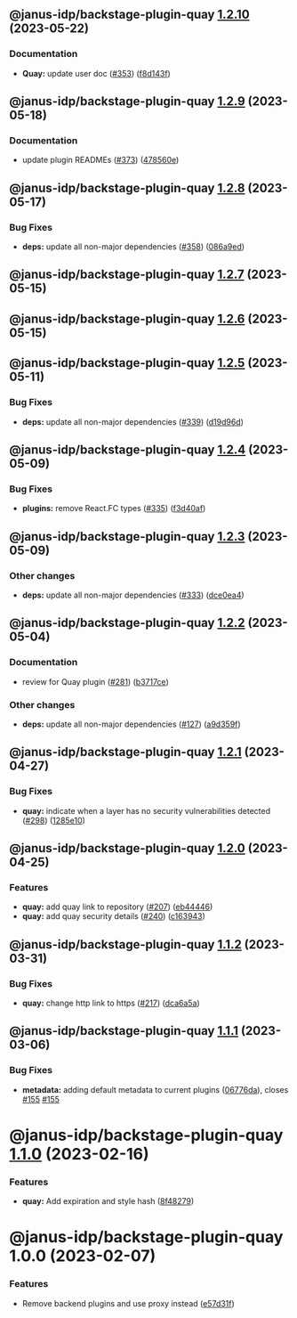 ## @janus-idp/backstage-plugin-quay [1.2.10](https://github.com/janus-idp/backstage-plugins/compare/@janus-idp/backstage-plugin-quay@1.2.9...@janus-idp/backstage-plugin-quay@1.2.10) (2023-05-22)


### Documentation

* **Quay:** update user doc ([#353](https://github.com/janus-idp/backstage-plugins/issues/353)) ([f8d143f](https://github.com/janus-idp/backstage-plugins/commit/f8d143f243db069e8877f6b8a053790fabe078cf))

## @janus-idp/backstage-plugin-quay [1.2.9](https://github.com/janus-idp/backstage-plugins/compare/@janus-idp/backstage-plugin-quay@1.2.8...@janus-idp/backstage-plugin-quay@1.2.9) (2023-05-18)


### Documentation

* update plugin READMEs ([#373](https://github.com/janus-idp/backstage-plugins/issues/373)) ([478560e](https://github.com/janus-idp/backstage-plugins/commit/478560e38cceaa40d976bccf4785956ed58b5221))

## @janus-idp/backstage-plugin-quay [1.2.8](https://github.com/janus-idp/backstage-plugins/compare/@janus-idp/backstage-plugin-quay@1.2.7...@janus-idp/backstage-plugin-quay@1.2.8) (2023-05-17)


### Bug Fixes

* **deps:** update all non-major dependencies ([#358](https://github.com/janus-idp/backstage-plugins/issues/358)) ([086a9ed](https://github.com/janus-idp/backstage-plugins/commit/086a9ed839f3a6dd1460f0f87b71453a7ed62ea3))

## @janus-idp/backstage-plugin-quay [1.2.7](https://github.com/janus-idp/backstage-plugins/compare/@janus-idp/backstage-plugin-quay@1.2.6...@janus-idp/backstage-plugin-quay@1.2.7) (2023-05-15)

## @janus-idp/backstage-plugin-quay [1.2.6](https://github.com/janus-idp/backstage-plugins/compare/@janus-idp/backstage-plugin-quay@1.2.5...@janus-idp/backstage-plugin-quay@1.2.6) (2023-05-15)

## @janus-idp/backstage-plugin-quay [1.2.5](https://github.com/janus-idp/backstage-plugins/compare/@janus-idp/backstage-plugin-quay@1.2.4...@janus-idp/backstage-plugin-quay@1.2.5) (2023-05-11)


### Bug Fixes

* **deps:** update all non-major dependencies ([#339](https://github.com/janus-idp/backstage-plugins/issues/339)) ([d19d96d](https://github.com/janus-idp/backstage-plugins/commit/d19d96de7b55c205e0f77528e476104c0685aad2))

## @janus-idp/backstage-plugin-quay [1.2.4](https://github.com/janus-idp/backstage-plugins/compare/@janus-idp/backstage-plugin-quay@1.2.3...@janus-idp/backstage-plugin-quay@1.2.4) (2023-05-09)


### Bug Fixes

* **plugins:** remove React.FC types ([#335](https://github.com/janus-idp/backstage-plugins/issues/335)) ([f3d40af](https://github.com/janus-idp/backstage-plugins/commit/f3d40af9c6e55e5699ed78d07ae6617e25b33c18))

## @janus-idp/backstage-plugin-quay [1.2.3](https://github.com/janus-idp/backstage-plugins/compare/@janus-idp/backstage-plugin-quay@1.2.2...@janus-idp/backstage-plugin-quay@1.2.3) (2023-05-09)


### Other changes

* **deps:** update all non-major dependencies ([#333](https://github.com/janus-idp/backstage-plugins/issues/333)) ([dce0ea4](https://github.com/janus-idp/backstage-plugins/commit/dce0ea4a9b9f517bd864d39f0b364c68e6a2e143))

## @janus-idp/backstage-plugin-quay [1.2.2](https://github.com/janus-idp/backstage-plugins/compare/@janus-idp/backstage-plugin-quay@1.2.1...@janus-idp/backstage-plugin-quay@1.2.2) (2023-05-04)


### Documentation

* review for Quay plugin ([#281](https://github.com/janus-idp/backstage-plugins/issues/281)) ([b3717ce](https://github.com/janus-idp/backstage-plugins/commit/b3717ce5cddedb1d0250ee1df4b425d8fd7567d6))


### Other changes

* **deps:** update all non-major dependencies ([#127](https://github.com/janus-idp/backstage-plugins/issues/127)) ([a9d359f](https://github.com/janus-idp/backstage-plugins/commit/a9d359f01448d1b9b4b4d3d9b087052fb6ff16b3))

## @janus-idp/backstage-plugin-quay [1.2.1](https://github.com/janus-idp/backstage-plugins/compare/@janus-idp/backstage-plugin-quay@1.2.0...@janus-idp/backstage-plugin-quay@1.2.1) (2023-04-27)


### Bug Fixes

* **quay:** indicate when a layer has no security vulnerabilities detected ([#298](https://github.com/janus-idp/backstage-plugins/issues/298)) ([1285e10](https://github.com/janus-idp/backstage-plugins/commit/1285e102d875696781a2d45f60c61408405896ba))

## @janus-idp/backstage-plugin-quay [1.2.0](https://github.com/janus-idp/backstage-plugins/compare/@janus-idp/backstage-plugin-quay@1.1.2...@janus-idp/backstage-plugin-quay@1.2.0) (2023-04-25)


### Features

* **quay:** add quay link to repository ([#207](https://github.com/janus-idp/backstage-plugins/issues/207)) ([eb44446](https://github.com/janus-idp/backstage-plugins/commit/eb44446edff67a9a5877846fd1a797acde8d24c9))
* **quay:** add quay security details ([#240](https://github.com/janus-idp/backstage-plugins/issues/240)) ([c163943](https://github.com/janus-idp/backstage-plugins/commit/c16394371436e78ba7e41dba2c502864cc235ec7))

## @janus-idp/backstage-plugin-quay [1.1.2](https://github.com/janus-idp/backstage-plugins/compare/@janus-idp/backstage-plugin-quay@1.1.1...@janus-idp/backstage-plugin-quay@1.1.2) (2023-03-31)


### Bug Fixes

* **quay:** change http link to https ([#217](https://github.com/janus-idp/backstage-plugins/issues/217)) ([dca6a5a](https://github.com/janus-idp/backstage-plugins/commit/dca6a5a174b86ce63d5aa93465526537e4be6bfa))

## @janus-idp/backstage-plugin-quay [1.1.1](https://github.com/janus-idp/backstage-plugins/compare/@janus-idp/backstage-plugin-quay@1.1.0...@janus-idp/backstage-plugin-quay@1.1.1) (2023-03-06)


### Bug Fixes

* **metadata:** adding default metadata to current plugins ([06776da](https://github.com/janus-idp/backstage-plugins/commit/06776dafdbab6d4fa85b92d5b676f65d97bbdb44)), closes [#155](https://github.com/janus-idp/backstage-plugins/issues/155) [#155](https://github.com/janus-idp/backstage-plugins/issues/155)

# @janus-idp/backstage-plugin-quay [1.1.0](https://github.com/janus-idp/backstage-plugins/compare/@janus-idp/backstage-plugin-quay@1.0.0...@janus-idp/backstage-plugin-quay@1.1.0) (2023-02-16)


### Features

* **quay:** Add expiration and style hash ([8f48279](https://github.com/janus-idp/backstage-plugins/commit/8f48279e80dba50a2699af5af64dec8e5f82a784))

# @janus-idp/backstage-plugin-quay 1.0.0 (2023-02-07)


### Features

* Remove backend plugins and use proxy instead ([e57d31f](https://github.com/janus-idp/backstage-plugins/commit/e57d31fd3a7f7cbb62b365b0be04bcbc864acd19))
